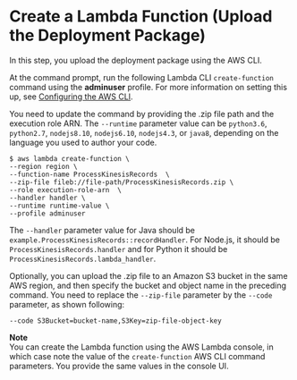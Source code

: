 # Create a Lambda Function \(Upload the Deployment Package\)<a name="walkthrough-kinesis-events-adminuser-create-test-function-upload-zip-test-upload1"></a>

In this step, you upload the deployment package using the AWS CLI\.

At the command prompt, run the following Lambda CLI `create-function` command using the **adminuser** profile\. For more information on setting this up, see [Configuring the AWS CLI](http://docs.aws.amazon.com/cli/latest/userguide/cli-chap-getting-started.html)\.

You need to update the command by providing the \.zip file path and the execution role ARN\. The `--runtime` parameter value can be `python3.6`, `python2.7`, `nodejs8.10`, `nodejs6.10`, `nodejs4.3`, or `java8`, depending on the language you used to author your code\.

```
$ aws lambda create-function \
--region region \
--function-name ProcessKinesisRecords  \
--zip-file fileb://file-path/ProcessKinesisRecords.zip \
--role execution-role-arn  \
--handler handler \
--runtime runtime-value \
--profile adminuser
```

The `--handler` parameter value for Java should be `example.ProcessKinesisRecords::recordHandler`\. For Node\.js, it should be `ProcessKinesisRecords.handler` and for Python it should be `ProcessKinesisRecords.lambda_handler`\.

Optionally, you can upload the \.zip file to an Amazon S3 bucket in the same AWS region, and then specify the bucket and object name in the preceding command\. You need to replace the `--zip-file` parameter by the `--code` parameter, as shown following:

```
--code S3Bucket=bucket-name,S3Key=zip-file-object-key
```

**Note**  
You can create the Lambda function using the AWS Lambda console, in which case note the value of the `create-function` AWS CLI command parameters\. You provide the same values in the console UI\.